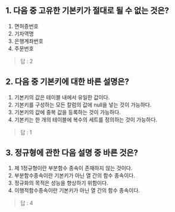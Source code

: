 ## 1. 다음 중 고유한 기본키가 절대로 될 수 없는 것은?

1. 면허증번호
2. 기차역명
3. 은행계좌번호
4. 주문번호

> 답 : 2



## 2. 다음 중 기본키에 대한 바른 설명은?

1. 기본키의 값은 테이블 내에서 유일한 값이다.
2. 기본키를 구성하는 모든 칼럼의 값에 null을 넣는 것이 가능하다.
3. 기본키의 값에 중복 값을 등록하는 것이 가능하다.
4. 기본키는 한 개의 테이블에 복수의 세트를 정의하는 것이 가능하다. 

> 답 : 1



## 3. 정규형에 관한 다음 설명 중 바른 것은?

1. 제 1정규형이란 부분함수 종속이 존재하지 않는 것이다.
2. 부분함수종속이란 기본키가 아닌 열 간의 함수 종속이다.
3. 정규화의 목적은 성능을 향상하기 위함이다.
4. 이행적함수종속이란 기본키가 아닌 열 간의 함수 종속이다. 

> 답 : 4